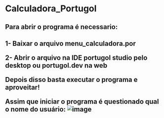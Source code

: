 <h1>Calculadora_Portugol</h1>
<h2>Para abrir o programa é necessario:<h2>
<p>1- Baixar o arquivo menu_calculadora.por</p>
<p>2- Abrir o arquivo na IDE portugol studio pelo desktop ou portugol.dev na web</p>
<p>Depois disso basta executar o programa e aproveitar!</p>

Assim que iniciar o programa é questionado qual o nome do usuário:
![image](https://github.com/gabrielarebeca/Calculadora_Portugol/assets/110422932/80b33638-0977-4993-b90d-ff1e66a53eee)


